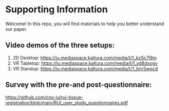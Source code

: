 # Supporting Information

Welcome! In this repo, you will find materials to help you better understand our paper. 

## Video demos of the three setups:
1. 2D Desktop: https://iu.mediaspace.kaltura.com/media/t/1_kz5c7l9m 
2. VR Tabletop: https://iu.mediaspace.kaltura.com/media/t/1_yd8dxogy
3. VR Standup: https://iu.mediaspace.kaltura.com/media/t/1_bnr5wpcd 

## Survey with the pre-and post-questionnaire:
https://github.com/cns-iu/rui-tissue-registration/blob/main/RUI_user_study_questionnaires.pdf 
